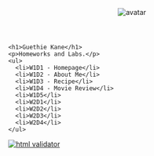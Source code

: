 <!DOCTYPE html>
<html>
  <head>
    <title>W1D1</title>
    <link rel="stylesheet" href="public/styles/Homepage.css" />
    <meta name="theme-color" content="#000000" />
  </head>
  <body>
    <header>
      <div class="MyHeader">
        <img src="public/images/monkey5.jpeg" class="avatar" alt="avatar" />
      </div>
    </header>

    <h1>Guethie Kane</h1>
    <p>Homeworks and Labs.</p>
    <ul>
      <li>W1D1 - Homepage</li>
      <li>W1D2 - About Me</li>
      <li>W1D3 - Recipe</li>
      <li>W1D4 - Movie Review</li>
      <li>W1D5</li>
      <li>W2D1</li>
      <li>W2D2</li>
      <li>W2D3</li>
      <li>W2D4</li>
    </ul>
  </body>
  <footer>
    <a href="https://validator.w3.org/check/referer">
      <img
        src="http://mumstudents.org/cs472/2014-09/images/w3c-html.png"
        alt="html validator"
    /></a>
  </footer>
</html>
